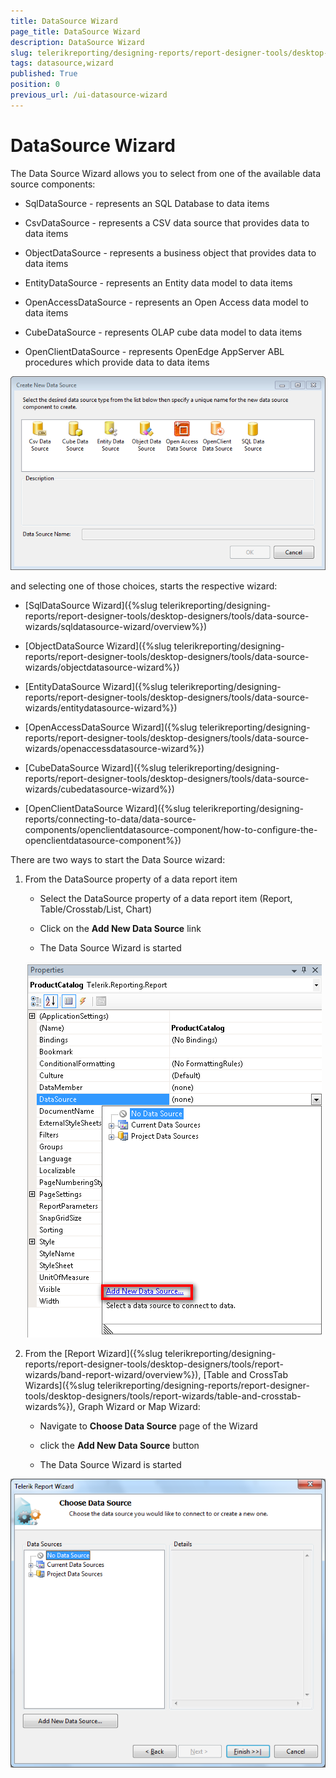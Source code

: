 ```yaml
---
title: DataSource Wizard
page_title: DataSource Wizard 
description: DataSource Wizard
slug: telerikreporting/designing-reports/report-designer-tools/desktop-designers/tools/data-source-wizards/datasource-wizard
tags: datasource,wizard
published: True
position: 0
previous_url: /ui-datasource-wizard
---
```


# DataSource Wizard

The Data Source Wizard allows you to select from one of the available data source components: 

* SqlDataSource - represents an SQL Database to data items 

* CsvDataSource - represents a CSV data source that provides data to data items 

* ObjectDataSource - represents a business object that provides data to data items 

* EntityDataSource - represents an Entity data model to data items 

* OpenAccessDataSource - represents an Open Access data model to data items 

* CubeDataSource - represents OLAP cube data model to data items 

* OpenClientDataSource - represents OpenEdge AppServer ABL procedures which provide data to data items 
  

![](images/DataSourceWizard1.png)

and selecting one of those choices, starts the respective wizard:

* [SqlDataSource Wizard]({%slug telerikreporting/designing-reports/report-designer-tools/desktop-designers/tools/data-source-wizards/sqldatasource-wizard/overview%})

* [ObjectDataSource Wizard]({%slug telerikreporting/designing-reports/report-designer-tools/desktop-designers/tools/data-source-wizards/objectdatasource-wizard%})

* [EntityDataSource Wizard]({%slug telerikreporting/designing-reports/report-designer-tools/desktop-designers/tools/data-source-wizards/entitydatasource-wizard%})

* [OpenAccessDataSource Wizard]({%slug telerikreporting/designing-reports/report-designer-tools/desktop-designers/tools/data-source-wizards/openaccessdatasource-wizard%})

* [CubeDataSource Wizard]({%slug telerikreporting/designing-reports/report-designer-tools/desktop-designers/tools/data-source-wizards/cubedatasource-wizard%})

* [OpenClientDataSource Wizard]({%slug telerikreporting/designing-reports/connecting-to-data/data-source-components/openclientdatasource-component/how-to-configure-the-openclientdatasource-component%})


There are two ways to start the Data Source wizard:

1. From the DataSource property of a data report item 

   + Select the DataSource property of a data report item (Report, Table/Crosstab/List, Chart) 

   + Click on the __Add New Data Source__ link 

   + The Data Source Wizard is started 

   ![](images/DataSourceWizard2.png)

1. From the [Report Wizard]({%slug telerikreporting/designing-reports/report-designer-tools/desktop-designers/tools/report-wizards/band-report-wizard/overview%}), [Table and CrossTab Wizards]({%slug telerikreporting/designing-reports/report-designer-tools/desktop-designers/tools/report-wizards/table-and-crosstab-wizards%}), Graph Wizard or Map Wizard: 

   + Navigate to __Choose Data Source__ page of the Wizard 

   + click the __Add New Data Source__ button 

   + The Data Source Wizard is started 

  ![](images/DataSourceWizard3.png)


